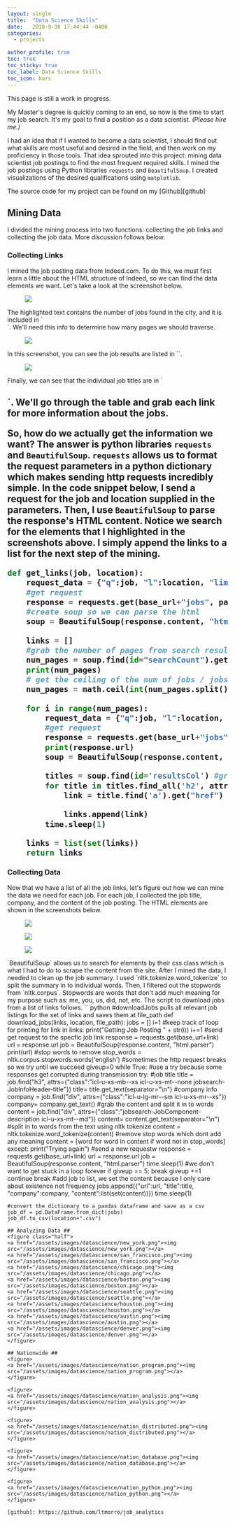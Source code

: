 ```yaml
---
layout: single
title:  "Data Science Skills"
date:   2018-9-30 17:44:44 -0400
categories:
  - projects

author_profile: true
toc: true
toc_sticky: true
toc_label: Data Science Skills
toc_icon: bars
---
```

This page is still a work in progress.

My Master's degree is quickly coming to an end, so now is the time to start my job search. It's my goal to find a position as a data scientist. *(Please hire me.)*

I had an idea that if I wanted to become a data scientist, I should find out what skills are most useful and desired in the field, and then work on my proficiency in those tools. That idea sprouted into this project: mining data scientist job postings to find the most frequent required skills. I mined the job postings using Python libraries `requests` and `BeautifulSoup`. I created visualizations of the desired qualifications using `matplotlib`.

The source code for my project can be found on my [Github][github]
## Mining Data ##
I divided the mining process into two functions: collecting the job links and collecting the job data. More discussion follows below.
### Collecting Links ###
I mined the job posting data from Indeed.com. To do this, we must first learn a little about the HTML structure of Indeed, so we can find the data elements we want. Let's take a look at the screenshot below.
<figure>
<a href="/assets/images/datascience/search_count.png"><img src="/assets/images/datascience/search_count.png"></a>
</figure>
The highlighted text contains the number of jobs found in the city, and it is included in `<div id="searchCount">`. We'll need this info to determine how many pages we should traverse.
<figure>
<a href="/assets/images/datascience/result_col.png"><img src="/assets/images/datascience/result_col.png"></a>
</figure>
In this screenshot, you can see the job results are listed in `<td id="resultsCol">`.
<figure>
<a href="/assets/images/datascience/result_col.png"><img src="/assets/images/datascience/result_col.png"></a>
</figure>
Finally, we can see that the individual job titles are in `<h2 id="jobtitle">`. We'll go through the table and grab each link for more information about the jobs.

So, how do we actually get the information we want? The answer is python libraries `requests` and `BeautifulSoup`. `requests` allows us to format the request parameters in a python dictionary which makes sending http requests incredibly simple. In the code snippet below, I send a request for the job and location supplied in the parameters. Then, I use `BeautifulSoup` to parse the response's HTML content. Notice we search for the elements that I highlighted in the screenshots above. I simply append the links to a list for the next step of the mining.  

```python
def get_links(job, location):
    request_data = {"q":job, "l":location, "limit":jobs_per_page, "start":0}
    #get request
    response = requests.get(base_url+"jobs", params=request_data)
    #create soup so we can parse the html
    soup = BeautifulSoup(response.content, "html.parser")

    links = []
    #grab the number of pages from search result "Page x of y jobs"
    num_pages = soup.find(id="searchCount").get_text()
    print(num_pages)
    # get the ceiling of the num of jobs / jobs per page
    num_pages = math.ceil(int(num_pages.split()[3]) / jobs_per_page)

    for i in range(num_pages):
        request_data = {"q":job, "l":location, "limit":jobs_per_page, "start":i*jobs_per_page}
        #get request
        response = requests.get(base_url+"jobs", params=request_data)
        print(response.url)
        soup = BeautifulSoup(response.content, "html.parser")

        titles = soup.find(id='resultsCol') #grab the results column for all the job listings
        for title in titles.find_all('h2', attrs={"class":"jobtitle"}):
            link = title.find('a').get("href") #find the reference link for the job post

            links.append(link)
        time.sleep(1)

    links = list(set(links))
    return links
```
### Collecting Data ###
Now that we have a list of all the job links, let's figure out how we can mine the data we need for each job. For each job, I collected the job title, company, and the content of the job posting. The HTML elements are shown in the screenshots below.
<figure>
<a href="/assets/images/datascience/title.png"><img src="/assets/images/datascience/title.png"></a>
</figure>
<figure>
<a href="/assets/images/datascience/company.png"><img src="/assets/images/datascience/company.png"></a>
</figure>
<figure>
<a href="/assets/images/datascience/content.png"><img src="/assets/images/datascience/content.png"></a>
</figure>
`BeautifulSoup` allows us to search for elements by their css class which is what I had to do to scrape the content from the site. After I mined the data, I needed to clean up the job summary. I used `nltk.tokenize.word_tokenize` to split the summary in to individual words. Then, I filtered out the stopwords from `nltk.corpus`. Stopwords are words that don't add much meaning for my purpose such as: me, you, us, did, not, etc. The script to download jobs from a list of links follows.
```python
#downloadJobs pulls all relevant job listings for the set of links and saves them at file_path
def download_jobs(links, location, file_path):
    jobs = []
    i=1 #keep track of loop for printing
    for link in links:
        print("Getting Job Posting " + str(i))
        i+=1
        #send get request to the specfic job link
        response = requests.get(base_url+link)
        url = response.url
        job = BeautifulSoup(response.content, "html.parser")
        print(url)
        #stop words to remove
        stop_words = nltk.corpus.stopwords.words('english')
        #sometimes the http request breaks so we try until we succeed
        giveup=0
        while True:
            #use a try because some responses get corrupted during transmission
            try:
                #job title
                title = job.find("h3", attrs={"class":"icl-u-xs-mb--xs icl-u-xs-mt--none jobsearch-JobInfoHeader-title"})
                title= title.get_text(separator="\n")
                #company info
                company = job.find("div", attrs={"class":"icl-u-lg-mr--sm icl-u-xs-mr--xs"})
                company= company.get_text()
                #grab the content and split it in to words
                content = job.find("div", attrs={"class":"jobsearch-JobComponent-description icl-u-xs-mt--md"})
                content= content.get_text(separator="\n")
                #split in to words from the text using nltk tokenize
                content = nltk.tokenize.word_tokenize(content)
                #remove stop words which dont add any meaning
                content = [word for word in content if word not in stop_words]
            except:
                print("Trying again")
                #send a new requestw
                response = requests.get(base_url+link)
                url = response.url
                job = BeautifulSoup(response.content, "html.parser")
                time.sleep(1)
                #we don't want to get stuck in a loop forever
                if giveup == 5:
                    break
                giveup +=1
                continue
            break
        #add job to list, we set the content because I only care about existence not frequency
        jobs.append({"url":url, "title":title, "company":company, "content":list(set(content))})
        time.sleep(1)

    #convert the dictionary to a pandas dataframe and save as a csv
    job_df = pd.DataFrame.from_dict(jobs)
    job_df.to_csv(location+".csv")
```
## Analyzing Data ##
<figure class="half">
<a href="/assets/images/datascience/new_york.png"><img src="/assets/images/datascience/new_york.png"></a>
<a href="/assets/images/datascience/san_francisco.png"><img src="/assets/images/datascience/san_francisco.png"></a>
<a href="/assets/images/datascience/chicago.png"><img src="/assets/images/datascience/chicago.png"></a>
<a href="/assets/images/datascience/boston.png"><img src="/assets/images/datascience/boston.png"></a>
<a href="/assets/images/datascience/seattle.png"><img src="/assets/images/datascience/seattle.png"></a>
<a href="/assets/images/datascience/houston.png"><img src="/assets/images/datascience/houston.png"></a>
<a href="/assets/images/datascience/austin.png"><img src="/assets/images/datascience/austin.png"></a>
<a href="/assets/images/datascience/denver.png"><img src="/assets/images/datascience/denver.png"></a>
</figure>

## Nationwide ##
<figure>
<a href="/assets/images/datascience/nation_program.png"><img src="/assets/images/datascience/nation_program.png"></a>
</figure>

<figure>
<a href="/assets/images/datascience/nation_analysis.png"><img src="/assets/images/datascience/nation_analysis.png"></a>
</figure>

<figure>
<a href="/assets/images/datascience/nation_distributed.png"><img src="/assets/images/datascience/nation_distributed.png"></a>
</figure>

<figure>
<a href="/assets/images/datascience/nation_database.png"><img src="/assets/images/datascience/nation_database.png"></a>
</figure>

<figure>
<a href="/assets/images/datascience/nation_python.png"><img src="/assets/images/datascience/nation_python.png"></a>
</figure>

[github]: https://github.com/ltmorro/job_analytics
